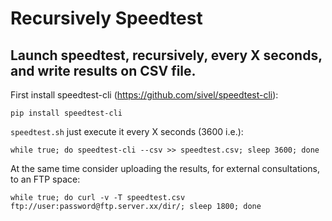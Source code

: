 # Recursively Speedtest
## Launch speedtest, recursively, every X seconds, and write results on CSV file.

First install speedtest-cli (https://github.com/sivel/speedtest-cli):

`pip install speedtest-cli`

`speedtest.sh` just execute it every X seconds (3600 i.e.):

`while true; do speedtest-cli --csv >> speedtest.csv; sleep 3600; done`


At the same time consider uploading the results, for external consultations, to an FTP space:

`while true; do curl -v -T speedtest.csv ftp://user:password@ftp.server.xx/dir/; sleep 1800; done`
